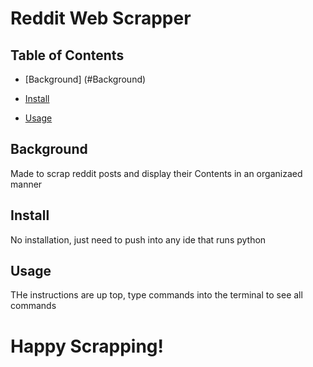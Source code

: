 # Reddit Web Scrapper


## Table of Contents

- [Background] (#Background)
- [Install](#install)

- [Usage](#usage)

## Background

Made to scrap reddit posts and display their Contents in an organizaed manner


## Install

No installation, just need to push into any ide that runs python

## Usage

THe instructions are up top, type commands into the terminal to see all commands


# Happy Scrapping!